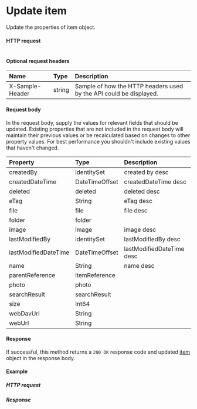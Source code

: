 # Update item

Update the properties of item object.
#### HTTP request
```http

```

#### Optional request headers
| Name       | Type | Description|
|:-----------|:------|:----------|
| X-Sample-Header  | string  | Sample of how the HTTP headers used by the API could be displayed.|

#### Request body
In the request body, supply the values for relevant fields that should be updated. Existing properties that are not included in the request body will maintain their previous values or be recalculated based on changes to other property values. For best performance you shouldn't include existing values that haven't changed.

| Property	   | Type	|Description|
|:---------------|:--------|:----------|
|createdBy|identitySet|created by desc|
|createdDateTime|DateTimeOffset|createdDateTime desc|
|deleted|deleted|deleted desc|
|eTag|String|eTag desc|
|file|file|file desc|
|folder|folder||
|image|image|image desc|
|lastModifiedBy|identitySet|lastModifiedBy desc|
|lastModifiedDateTime|DateTimeOffset|lastModifiedDateTime desc|
|name|String|name desc|
|parentReference|itemReference||
|photo|photo||
|searchResult|searchResult||
|size|Int64||
|webDavUrl|String||
|webUrl|String||

#### Response
If successful, this method returns a `200 OK` response code and updated [item](../resources/item.md) object in the response body.
#### Example
##### HTTP request
##### Response
